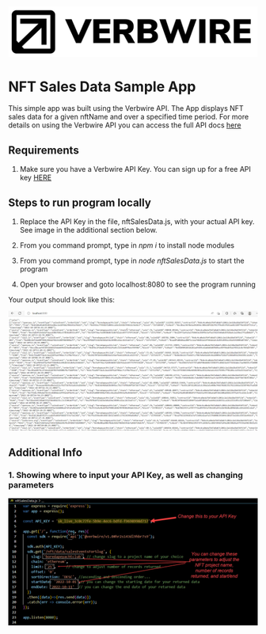 <div align="center">
    <img alt="verbwire" src="resources/verbwire_logo_gh.png"/>
</div>

# NFT Sales Data Sample App
This simple app was built using the Verbwire API. The App displays NFT sales data for a given nftName and over a specified time period. For more details on using the Verbwire API you can access the full API docs [here](https://docs.verbwire.com/docs)

## Requirements
1. Make sure you have a Verbwire API Key. You can sign up for a free API key [HERE](https://www.verbwire.com/auth/register)

## Steps to run program locally
1. Replace the API Key in the file, nftSalesData.js, with your actual API key. See image in the additional section below.

2. From you command prompt, type in *npm i* to install node modules

3. From you command prompt, type in *node nftSalesData.js* to start the program 

4. Open your browser and goto localhost:8080 to see the program running

Your output should look like this:

<div align="center">
    <img alt="whaleWatcherOutput" src="resources/sample_output_simple_nft_sales_data_app.jpg"/>
</div>


## Additional Info
### 1. Showing where to input your API Key, as well as changing parameters
<div align="center">
    <img alt="inputApiKeyHere" src="resources/code_snippet_nft_sales_data.jpg"/>
</div>
